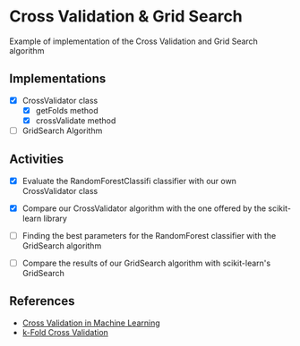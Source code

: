 # Cross Validation & Grid Search
Example of implementation of the Cross Validation and Grid Search algorithm

## Implementations

- [x] CrossValidator class
  - [x] getFolds method
  - [x] crossValidate method 
- [ ] GridSearch Algorithm

## Activities
- [x] Evaluate the RandomForestClassifi classifier with our own CrossValidator class
- [x] Compare our CrossValidator algorithm with the one offered by the scikit-learn library
- [ ] Finding the best parameters for the RandomForest classifier with the GridSearch algorithm
- [ ] Compare the results of our GridSearch algorithm with scikit-learn's GridSearch


## References
- [Cross Validation in Machine Learning](https://www.geeksforgeeks.org/cross-validation-machine-learning/)
- [k-Fold Cross Validation](https://www.youtube.com/watch?v=porI2KTz_xg)

